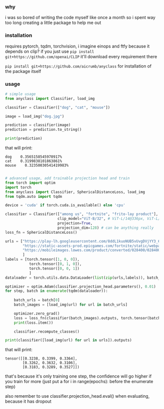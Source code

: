 ### why

i was so bored of writing the code myself like once a month so i spent way too long creating a little package to help me out

### installation

requires pytorch, tqdm, torchvision, i imagine einops and ftfy because it depends on clip?
if you just use `pip install git+https://github.com/openai/CLIP` it'll download every requirement there

`pip install git+https://github.com/aicrumb/anyclass` for installation of the package itself

### usage
```python
# simple usage
from anyclass import Classifier, load_img

classifier = Classifier(["dog", "cat", "mouse"])

image = load_img("dog.jpg")

prediction = classifier(image)
prediction = prediction.to_string()

print(prediction)
```
that will print:
```
dog    0.3565158545970917%
cat    0.3199838101863861%
mouse    0.32350030541419983%
```


```python

# advanced usage, add trainable projection head and train
from torch import optim
import torch
from anyclass import Classifier, SphericalDistanceLoss, load_img
from tqdm.auto import tqdm

device = 'cuda' if torch.cuda.is_available() else 'cpu'

classifier = Classifier(["among us", "fortnite", "frito-lay product"], 
						clip_model="ViT-B/32", # ViT-L/14@336px, ViT-L/14, ViT-B/16, ViT-B/32, RN50, RN101, RN50x4, RN50x16, RN50x64
						projection=True,
						projection_dim=128) # can be anything really
loss_fn = SphericalDistanceLoss()

urls = ["https://play-lh.googleusercontent.com/8ddL1kuoNUB5vUvgDVjYY3_6HwQcrg1K2fd_R8soD-e2QYj8fT9cfhfh3G0hnSruLKec",
		"https://static-assets-prod.epicgames.com/fortnite/static/webpack/8f9484f10eb14f85a189fb6117a57026.jpg",
		"https://mobileimages.lowes.com/product/converted/028400/028400097802.jpg"
		]
labels = [torch.tensor([1, 0, 0]),
		   torch.tensor([0, 1, 0]),
		   torch.tensor([0, 0, 1])
		   ]
dataloader = torch.utils.data.DataLoader(list(zip(urls,labels)), batch_size=1, shuffle=True)

optimizer = optim.Adam(classifier.projection_head.parameters(), 0.01)
for step, batch in enumerate(tqdm(dataloader)): 
	
	batch_urls = batch[0]
	batch_images = [load_img(url) for url in batch_urls]

	optimizer.zero_grad()
	loss = loss_fn(classifier(batch_images).outputs, torch.tensor(batch[1]).to(device))
	print(loss.item())

	classifier.recompute_classes()

print(classifier([load_img(url) for url in urls]).outputs)
```
that will print:
```
tensor([[0.3238, 0.3399, 0.3364],
        [0.3262, 0.3632, 0.3106],
        [0.3183, 0.3289, 0.3527]])
```
that's because it's only training one step, the confidence will go higher if you train for more (just put a for i in range(epochs): before the enumerate step)

also remember to use classifier.projection_head.eval() when evaluating, because it has dropout
